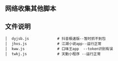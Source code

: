 ## 网络收集其他脚本
## 文件说明
```text
│  dyjsb.js             # 抖音极速版--暂时抓不到包
│  jhxs.js              # 江湖小说app--运行正常
│  kww.js               # 口味王app  --token识别有误
│  twkj.js              # 天勤小程序 --运行正常
```